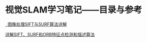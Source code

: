 # 视觉SLAM学习笔记——目录与参考

<a href = "https://blog.csdn.net/weixin_44612221/article/details/106672931?ops_request_misc=&request_id=&biz_id=102&utm_term=SIFT%E4%B8%8ESURF&utm_medium=distribute.pc_search_result.none-task-blog-2~all~sobaiduweb~default-0-106672931.142^v102^pc_search_result_base7&spm=1018.2226.3001.4187"> 
图像处理SIFT与SURF算法详解
</a>

<a href = "https://blog.csdn.net/MRZHUGH/article/details/133669449">详解SIFT、SURF和ORB特征点检测和描述算法</a>

